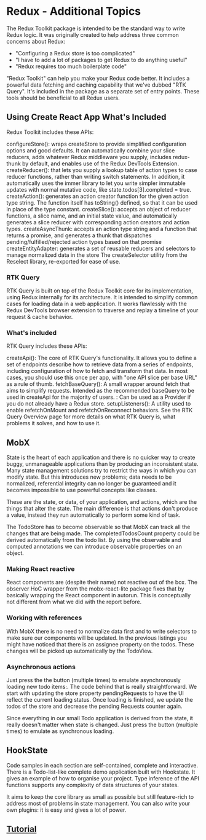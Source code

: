 # Redux - Additional Topics

The Redux Toolkit package is intended to be the standard way to write Redux logic. It was originally created to help address three common concerns about Redux:

- "Configuring a Redux store is too complicated"
- "I have to add a lot of packages to get Redux to do anything useful"
- "Redux requires too much boilerplate code"

"Redux Toolkit" can help you make your Redux code better. It includes a powerful data fetching and caching capability that we've dubbed "RTK Query". It's included in the package as a separate set of entry points. These tools should be beneficial to all Redux users.

## Using Create React App What's Included

Redux Toolkit includes these APIs:

configureStore(): wraps createStore to provide simplified configuration options and good defaults. It can automatically combine your slice reducers, adds whatever Redux middleware you supply, includes redux-thunk by default, and enables use of the Redux DevTools Extension.
createReducer(): that lets you supply a lookup table of action types to case reducer functions, rather than writing switch statements. In addition, it automatically uses the immer library to let you write simpler immutable updates with normal mutative code, like state.todos[3].completed = true.
createAction(): generates an action creator function for the given action type string. The function itself has toString() defined, so that it can be used in place of the type constant.
createSlice(): accepts an object of reducer functions, a slice name, and an initial state value, and automatically generates a slice reducer with corresponding action creators and action types.
createAsyncThunk: accepts an action type string and a function that returns a promise, and generates a thunk that dispatches pending/fulfilled/rejected action types based on that promise
createEntityAdapter: generates a set of reusable reducers and selectors to manage normalized data in the store
The createSelector utility from the Reselect library, re-exported for ease of use.

### RTK Query

RTK Query is built on top of the Redux Toolkit core for its implementation, using Redux internally for its architecture. It is intended to simplify common cases for loading data in a web application. It works flawlessly with the Redux DevTools browser extension to traverse and replay a timeline of your request & cache behavior.

### What's included

RTK Query includes these APIs:

createApi(): The core of RTK Query's functionality. It allows you to define a set of endpoints describe how to retrieve data from a series of endpoints, including configuration of how to fetch and transform that data. In most cases, you should use this once per app, with "one API slice per base URL" as a rule of thumb.
fetchBaseQuery(): A small wrapper around fetch that aims to simplify requests. Intended as the recommended baseQuery to be used in createApi for the majority of users.
<ApiProvider />: Can be used as a Provider if you do not already have a Redux store.
setupListeners(): A utility used to enable refetchOnMount and refetchOnReconnect behaviors.
See the RTK Query Overview page for more details on what RTK Query is, what problems it solves, and how to use it.

## MobX

State is the heart of each application and there is no quicker way to create buggy, unmanageable applications than by producing an inconsistent state. Many state management solutions try to restrict the ways in which you can modify state. But this introduces new problems; data needs to be normalized, referential integrity can no longer be guaranteed and it becomes impossible to use powerful concepts like classes.

These are the state, or data, of your application, and actions, which are the things that alter the state. The main difference is that actions don't produce a value, instead they run automatically to perform some kind of task.

The TodoStore has to become observable so that MobX can track all the changes that are being made. The completedTodosCount property could be derived automatically from the todo list. By using the observable and computed annotations we can introduce observable properties on an object.

### Making React reactive

React components are (despite their name) not reactive out of the box. The observer HoC wrapper from the mobx-react-lite package fixes that by basically wrapping the React component in autorun. This is conceptually not different from what we did with the report before.

### Working with references

With MobX there is no need to normalize data first and to write selectors to make sure our components will be updated. In the previous listings you might have noticed that there is an assignee property on the todos. These changes will be picked up automatically by the TodoView.

### Asynchronous actions

Just press the the button (multiple times) to emulate asynchronously loading new todo items:. The code behind that is really straightforward. We start with updating the store property pendingRequests to have the UI reflect the current loading status. Once loading is finished, we update the todos of the store and decrease the pending Requests counter again.

Since everything in our small Todo application is derived from the state, it really doesn't matter when state is changed. Just press the button (multiple times) to emulate as synchronous loading.

## HookState

Code samples in each section are self-contained, complete and interactive.
There is a Todo-list-like complete demo application built with Hookstate. It gives an example of how to organise your project.
Type inference of the API functions supports any complexity of data structures of your states.

It aims to keep the core library as small as possible but still feature-rich to address most of problems in state management. You can also write your own plugins: it is easy and gives a lot of power.

## [Tutorial](https://redux-toolkit.js.org/tutorials/overview)
